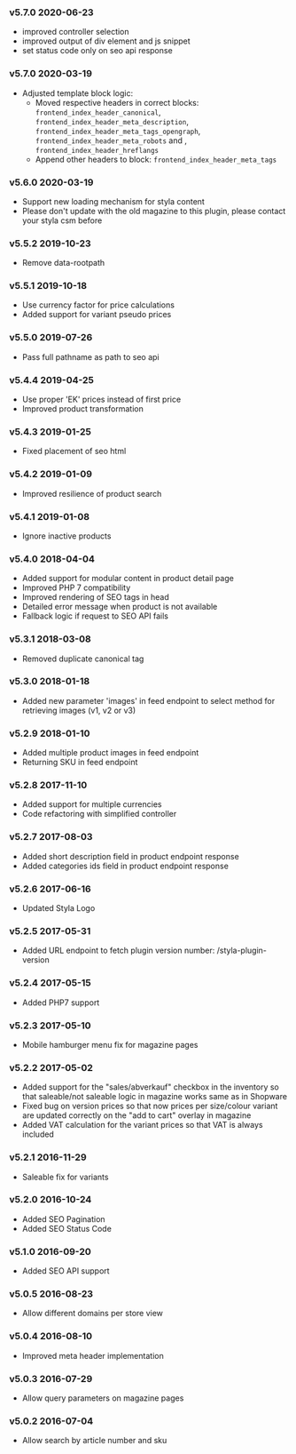 ### v5.7.0 2020-06-23
* improved controller selection
* improved output of div element and js snippet
* set status code only on seo api response

### v5.7.0 2020-03-19
* Adjusted template block logic:
  * Moved respective headers in correct blocks: `frontend_index_header_canonical`, `frontend_index_header_meta_description`, `frontend_index_header_meta_tags_opengraph`, `frontend_index_header_meta_robots` and , `frontend_index_header_hreflangs`
  * Append other headers to block: `frontend_index_header_meta_tags`

### v5.6.0 2020-03-19
* Support new loading mechanism for styla content
* Please don't update with the old magazine to this plugin, please contact your styla csm before

### v5.5.2 2019-10-23
* Remove data-rootpath

### v5.5.1 2019-10-18
* Use currency factor for price calculations
* Added support for variant pseudo prices

### v5.5.0 2019-07-26
* Pass full pathname as path to seo api

### v5.4.4 2019-04-25
* Use proper 'EK' prices instead of first price
* Improved product transformation

### v5.4.3 2019-01-25
* Fixed placement of seo html

### v5.4.2 2019-01-09
* Improved resilience of product search

### v5.4.1 2019-01-08
* Ignore inactive products

### v5.4.0 2018-04-04
* Added support for modular content in product detail page
* Improved PHP 7 compatibility
* Improved rendering of SEO tags in head
* Detailed error message when product is not available
* Fallback logic if request to SEO API fails

### v5.3.1 2018-03-08
* Removed duplicate canonical tag

### v5.3.0 2018-01-18
* Added new parameter 'images' in feed endpoint to select method for retrieving images (v1, v2 or v3)

### v5.2.9 2018-01-10
* Added multiple product images in feed endpoint
* Returning SKU in feed endpoint

### v5.2.8 2017-11-10
* Added support for multiple currencies
* Code refactoring with simplified controller

### v5.2.7 2017-08-03
* Added short description field in product endpoint response
* Added categories ids field in product endpoint response

### v5.2.6 2017-06-16
* Updated Styla Logo

### v5.2.5 2017-05-31
* Added URL endpoint to fetch plugin version number: /styla-plugin-version

### v5.2.4 2017-05-15
* Added PHP7 support

### v5.2.3 2017-05-10
* Mobile hamburger menu fix for magazine pages

### v5.2.2 2017-05-02
* Added support for the "sales/abverkauf" checkbox in the inventory so that saleable/not saleable logic in magazine works same as in Shopware
* Fixed bug on version prices so that now prices per size/colour variant are updated correctly on the "add to cart" overlay in magazine
* Added VAT calculation for the variant prices so that VAT is always included

### v5.2.1 2016-11-29
* Saleable fix for variants

### v5.2.0 2016-10-24
* Added SEO Pagination
* Added SEO Status Code

### v5.1.0 2016-09-20
* Added SEO API support

### v5.0.5 2016-08-23
* Allow different domains per store view

### v5.0.4 2016-08-10
* Improved meta header implementation

### v5.0.3 2016-07-29
* Allow query parameters on magazine pages

### v5.0.2 2016-07-04
* Allow search by article number and sku
